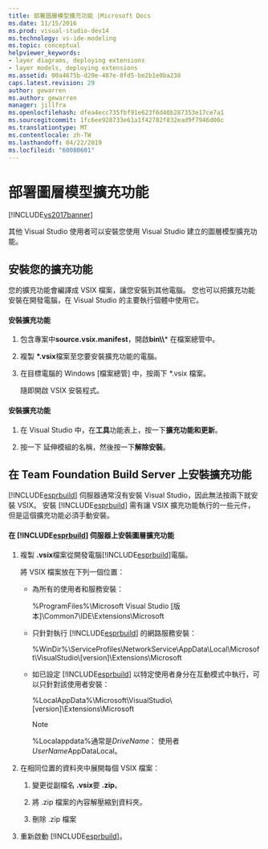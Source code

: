 ```yaml
---
title: 部署圖層模型擴充功能 |Microsoft Docs
ms.date: 11/15/2016
ms.prod: visual-studio-dev14
ms.technology: vs-ide-modeling
ms.topic: conceptual
helpviewer_keywords:
- layer diagrams, deploying extensions
- layer models, deploying extensions
ms.assetid: 00a4675b-d20e-487e-8fd5-be2b1e0ba238
caps.latest.revision: 29
author: gewarren
ms.author: gewarren
manager: jillfra
ms.openlocfilehash: dfea4ecc735fbf91e623f6d40b287353e17ce7a1
ms.sourcegitcommit: 1fc6ee928733e61a1f42782f832ead9f7946d00c
ms.translationtype: MT
ms.contentlocale: zh-TW
ms.lasthandoff: 04/22/2019
ms.locfileid: "60080601"
---
```

# <a name="deploy-a-layer-model-extension"></a>部署圖層模型擴充功能
[!INCLUDE[vs2017banner](../includes/vs2017banner.md)]

其他 Visual Studio 使用者可以安裝您使用 Visual Studio 建立的圖層模型擴充功能。  
  
## <a name="installing-your-extension"></a>安裝您的擴充功能  
 您的擴充功能會編譯成 VSIX 檔案，讓您安裝到其他電腦。 您也可以把擴充功能安裝在開發電腦，在 Visual Studio 的主要執行個體中使用它。  
  
#### <a name="to-install-the-extension"></a>安裝擴充功能  
  
1. 包含專案中**source.vsix.manifest**，開啟**bin\\\\*** 在檔案總管中。  
  
2. 複製 **\*.vsix**檔案至您要安裝擴充功能的電腦。  
  
3. 在目標電腦的 Windows [檔案總管] 中，按兩下 *.vsix 檔案。  
  
    隨即開啟 VSIX 安裝程式。  
  
#### <a name="to-uninstall-the-extension"></a>安裝擴充功能  
  
1. 在 Visual Studio 中，在**工具**功能表上，按一下**擴充功能和更新**。  
  
2. 按一下 延伸模組的名稱，然後按一下**解除安裝**。  
  
## <a name="installing-an-extension-on-a-team-foundation-build-server"></a>在 Team Foundation Build Server 上安裝擴充功能  
 [!INCLUDE[esprbuild](../includes/esprbuild-md.md)] 伺服器通常沒有安裝 Visual Studio，因此無法按兩下就安裝 VSIX。 安裝 [!INCLUDE[esprbuild](../includes/esprbuild-md.md)] 需有讓 VSIX 擴充功能執行的一些元件，但是這個擴充功能必須手動安裝。  
  
#### <a name="to-install-your-layer-extension-on-a-includeesprbuildincludesesprbuild-mdmd-server"></a>在 [!INCLUDE[esprbuild](../includes/esprbuild-md.md)] 伺服器上安裝圖層擴充功能  
  
1. 複製 **.vsix**檔案從開發電腦[!INCLUDE[esprbuild](../includes/esprbuild-md.md)]電腦。  
  
     將 VSIX 檔案放在下列一個位置：  
  
    - 為所有的使用者和服務安裝：  
  
         %ProgramFiles%\Microsoft Visual Studio [版本]\Common7\IDE\Extensions\Microsoft  
  
    - 只針對執行 [!INCLUDE[esprbuild](../includes/esprbuild-md.md)] 的網路服務安裝：  
  
         %WinDir%\ServiceProfiles\NetworkService\AppData\Local\Microsoft\VisualStudio\\[version]\Extensions\Microsoft  
  
    - 如已設定 [!INCLUDE[esprbuild](../includes/esprbuild-md.md)] 以特定使用者身分在互動模式中執行，可以只針對該使用者安裝：  
  
         %LocalAppData%\Microsoft\VisualStudio\\[version]\Extensions\Microsoft  
  
        > [!NOTE]
        >  %Localappdata%通常是*DriveName*： 使用者*UserName*AppDataLocal。  
  
2. 在相同位置的資料夾中展開每個 VSIX 檔案：  
  
    1. 變更從副檔名 **.vsix**要 **.zip**。  
  
    2. 將 .zip 檔案的內容解壓縮到資料夾。  
  
    3. 刪除 .zip 檔案  
  
3. 重新啟動 [!INCLUDE[esprbuild](../includes/esprbuild-md.md)]。

